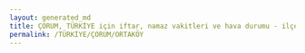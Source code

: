 ```yaml
---
layout: generated_md
title: ÇORUM, TÜRKİYE için iftar, namaz vakitleri ve hava durumu - ilçe/eyalet seç
permalink: /TÜRKİYE/ÇORUM/ORTAKÖY
---
```


<script type="text/javascript">
  var country = TÜRKİYE;
  var city = ÇORUM;
  var state = ORTAKÖY;
  var lat = 72;
  var lon = 21;
</script>
